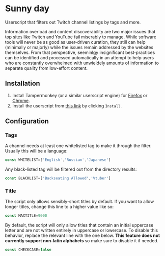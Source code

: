 # Sunny day
Userscript that filters out Twitch channel listings by tags and more.

Information overload and content discoverability are two major issues that top sites like Twitch and YouTube fail miserably to manage. While software tools will never be as good as user-driven curation, they still can help (minimally or majorly) while the issues remain addressed by the websites themselves. From that perspective, seeminlgy insignificant best-practices can be identified and processed automatically in an attempt to help users who are constantly overwhelmed with unwieldely amounts of information to separate quality from low-effort content.

## Installation

1. Install Tampermonkey (or a similar userscript engine) for [Firefox](https://addons.mozilla.org/en-US/firefox/addon/tampermonkey/) or [Chrome](https://chrome.google.com/webstore/detail/tampermonkey/dhdgffkkebhmkfjojejmpbldmpobfkfo?hl=en).
2. Install the userscript from [this link](https://github.com/tukkek/sunny-day/raw/main/Sunny%20day.user.js) by clicking `Install`.

## Configuration 

### Tags

A channel needs at least one whitelisted tag to make it through the filter. Usually this will be a language:

```js
const WHITELIST=['English','Russian','Japanese']
```

Any black-listed tag will be filtered out from the directory results:

```js
const BLACKLIST=['Backseating Allowed','Vtuber']
```

### Title

The script only allows sensibly-short titles by default. If you want to allow longer titles, change this line to a higher value like so:

```js
const MAXTITLE=9000
```

By default, the script will only allow titles that contain an initial uppercase letter and are not written entirely in uppercase or lowercase. To disable this behavior, replace the relevant line with the one below. **This feature does not currently support non-latin alphabets** so make sure to disable it if needed.

```js
const CHECKCASE=false
```
